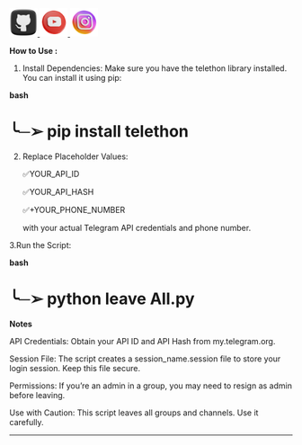 <a href="https://github.com/Persianhoosh">
    <img src="https://raw.githubusercontent.com/Persianhoosh/i-.icons/main/github.png" width="50">
</a>

<a href="https://github.com/Persianhoosh">
    <img src="https://raw.githubusercontent.com/Persianhoosh/i-.icons/main/youtube.png" width="50">
</a>

<a href="https://github.com/Persianhoosh">
    <img src="https://raw.githubusercontent.com/Persianhoosh/i-.icons/main/instagram.png" width="50">
</a>

<!--
[![Instagram]()](https://instagram.com/aihoma)
[![LinkedIn]()](https://www.linkedin.com/in/aihoma/)
[![X]()](https://x.com/Ai_Homa)
[![Hugging Face]()](https://huggingface.co/AiHoma)
[![Telegram])](https://t.me/Aihoma)
[![Follow]()](https://github.com/AiHoma)
-->

   **How to Use :**

1. Install Dependencies:
   Make sure you have the telethon library installed. You can install it using pip:
                        
**bash**
  
  ╰─➢ pip install telethon
==================================
  
2. Replace Placeholder Values:
   
    ✅YOUR_API_ID
   
    ✅YOUR_API_HASH
   
    ✅+YOUR_PHONE_NUMBER
   
      with your actual Telegram API credentials and phone number.
    
3.Run the Script:
  
**bash**
  
  ╰─➢ python leave All.py
===================================

**Notes**

API Credentials:
Obtain your API ID and API Hash from my.telegram.org.

Session File:
The script creates a session_name.session file to store your login session. Keep this file secure.

Permissions:
If you’re an admin in a group, you may need to resign as admin before leaving.

Use with Caution:
This script leaves all groups and channels. Use it carefully.
__________________________________________
